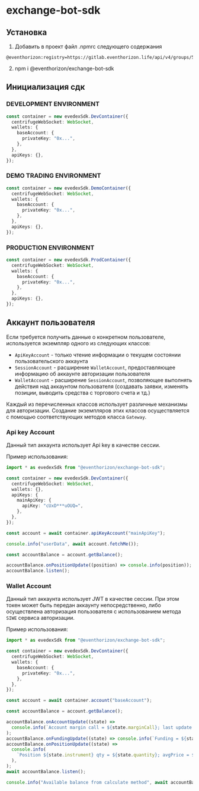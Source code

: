 # exchange-bot-sdk

## Установка

1. Добавить в проект файл .npmrc следующего содержания

```
@eventhorizon:registry=https://gitlab.eventhorizon.life/api/v4/groups/59/-/packages/npm/
```

2. npm i @eventhorizon/exchange-bot-sdk

## Инициализация сдк

### DEVELOPMENT ENVIRONMENT

```ts
const container = new evedexSdk.DevContainer({
  centrifugeWebSocket: WebSocket,
  wallets: {
    baseAccount: {
      privateKey: "0x...",
    },
  },
  apiKeys: {},
});
```

### DEMO TRADING ENVIRONMENT

```ts
const container = new evedexSdk.DemoContainer({
  centrifugeWebSocket: WebSocket,
  wallets: {
    baseAccount: {
      privateKey: "0x...",
    },
  },
  apiKeys: {},
});
```

### PRODUCTION ENVIRONMENT

```ts
const container = new evedexSdk.ProdContainer({
  centrifugeWebSocket: WebSocket,
  wallets: {
    baseAccount: {
      privateKey: "0x...",
    },
  },
  apiKeys: {},
});
```


## Аккаунт пользователя

Если требуется получить данные о конкретном пользователе, используется экземпляр одного из следующих классов:

- `ApiKeyAccount` - только чтение информации о текущем состоянии пользовательского аккаунта
- `SessionAccount` - расширение `WalletAccount`, предоставляющее информацию об аккаунте авторизации пользователя
- `WalletAccount` - расширение `SessionAccount`, позволяющее выполнять действия над аккаунтом пользователя (создавать заявки, изменять позиции, выводить средства с торгового счета и тд.)

Каждый из перечисленных классов использует различные механизмы для авторизации. Создание экземпляров этих классов осуществляется с помощью соответствующих методов класса `Gateway`.

### Api key Account

Данный тип аккаунта использует Api key в качестве сессии.

Пример использования:

```ts
import * as evedexSdk from "@eventhorizon/exchange-bot-sdk";

const container = new evedexSdk.DevContainer({
  centrifugeWebSocket: WebSocket,
  wallets: {},
  apiKeys: {
    mainApiKey: {
      apiKey: "cUxD***uOUQ=",
    },
  },
});

const account = await container.apiKeyAccount("mainApiKey");

console.info("userData", await account.fetchMe());

const accountBalance = account.getBalance();

accountBalance.onPositionUpdate((position) => console.info(position));
accountBalance.listen();
```

### Wallet Account

Данный тип аккаунта использует JWT в качестве сессии. При этом токен может быть передан аккаунту непосредственно, либо осуществлена авторизация пользователя с использованием метода `SIWE` сервиса авторизации.

Пример использования:

```ts
import * as evedexSdk from "@eventhorizon/exchange-bot-sdk";

const container = new evedexSdk.DevContainer({
  centrifugeWebSocket: WebSocket,
  wallets: {
    baseAccount: {
      privateKey: "0x...",
    },
  },
});

const account = await container.account("baseAccount");

const accountBalance = account.getBalance();

accountBalance.onAccountUpdate((state) =>
  console.info(`Account margin call = ${state.marginCall}; last update = ${state.updatedAt}`),
);
accountBalance.onFundingUpdate((state) => console.info(`Funding = ${state.quantity} USDT`));
accountBalance.onPositionUpdate((state) =>
  console.info(
    `Position ${state.instrument} qty = ${state.quantity}; avgPrice = ${state.avgPrice}`,
  ),
);
await accountBalance.listen();

console.info("Available balance from calculate method", await accountBalance.getAvailableBalance());
```
